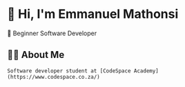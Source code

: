 # 👋 Hi, I'm Emmanuel Mathonsi

  🌱  Beginner Software Developer


## 👨‍💻 About Me

    Software developer student at [CodeSpace Academy](https://www.codespace.co.za/) 
